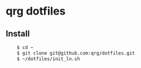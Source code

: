 qrg dotfiles
================================================================================


Install
--------------------------------------------------------------------------------

``` bash
    $ cd ~
    $ git clone git@github.com:qrg/dotfiles.git
    $ ~/dotfiles/init_ln.sh
```

